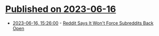 # [Published on 2023-06-16](index.md)

* [2023-06-16, 15:26:00](https://tech.slashdot.org/story/23/06/16/1526247/reddit-says-it-wont-force-subreddits-back-open?utm_source=rss1.0mainlinkanon&utm_medium=feed) - [Reddit Says It Won't Force Subreddits Back Open](https://tech.slashdot.org/story/23/06/16/1526247/reddit-says-it-wont-force-subreddits-back-open?utm_source=rss1.0mainlinkanon&utm_medium=feed)
